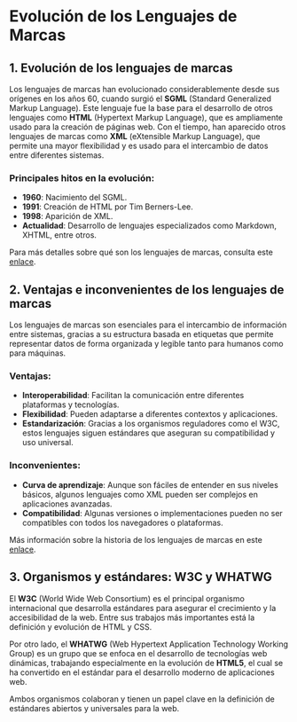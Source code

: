 # Evolución de los Lenguajes de Marcas

## 1. Evolución de los lenguajes de marcas
Los lenguajes de marcas han evolucionado considerablemente desde sus orígenes en los años 60, cuando surgió el **SGML** (Standard Generalized Markup Language). Este lenguaje fue la base para el desarrollo de otros lenguajes como **HTML** (Hypertext Markup Language), que es ampliamente usado para la creación de páginas web. Con el tiempo, han aparecido otros lenguajes de marcas como **XML** (eXtensible Markup Language), que permite una mayor flexibilidad y es usado para el intercambio de datos entre diferentes sistemas.

### Principales hitos en la evolución:
- **1960**: Nacimiento del SGML.
- **1991**: Creación de HTML por Tim Berners-Lee.
- **1998**: Aparición de XML.
- **Actualidad**: Desarrollo de lenguajes especializados como Markdown, XHTML, entre otros.

Para más detalles sobre qué son los lenguajes de marcas, consulta este [enlace](https://www.ticartce.com/contenido/que-son-los-lenguajes-de-marcas).

## 2. Ventajas e inconvenientes de los lenguajes de marcas
Los lenguajes de marcas son esenciales para el intercambio de información entre sistemas, gracias a su estructura basada en etiquetas que permite representar datos de forma organizada y legible tanto para humanos como para máquinas.

### Ventajas:
- **Interoperabilidad**: Facilitan la comunicación entre diferentes plataformas y tecnologías.
- **Flexibilidad**: Pueden adaptarse a diferentes contextos y aplicaciones.
- **Estandarización**: Gracias a los organismos reguladores como el W3C, estos lenguajes siguen estándares que aseguran su compatibilidad y uso universal.

### Inconvenientes:
- **Curva de aprendizaje**: Aunque son fáciles de entender en sus niveles básicos, algunos lenguajes como XML pueden ser complejos en aplicaciones avanzadas.
- **Compatibilidad**: Algunas versiones o implementaciones pueden no ser compatibles con todos los navegadores o plataformas.

Más información sobre la historia de los lenguajes de marcas en este [enlace](https://www.mclibre.org/consultar/htmlcss/otros/historia.html).

## 3. Organismos y estándares: W3C y WHATWG
El **W3C** (World Wide Web Consortium) es el principal organismo internacional que desarrolla estándares para asegurar el crecimiento y la accesibilidad de la web. Entre sus trabajos más importantes está la definición y evolución de HTML y CSS.

Por otro lado, el **WHATWG** (Web Hypertext Application Technology Working Group) es un grupo que se enfoca en el desarrollo de tecnologías web dinámicas, trabajando especialmente en la evolución de **HTML5**, el cual se ha convertido en el estándar para el desarrollo moderno de aplicaciones web.

Ambos organismos colaboran y tienen un papel clave en la definición de estándares abiertos y universales para la web.
